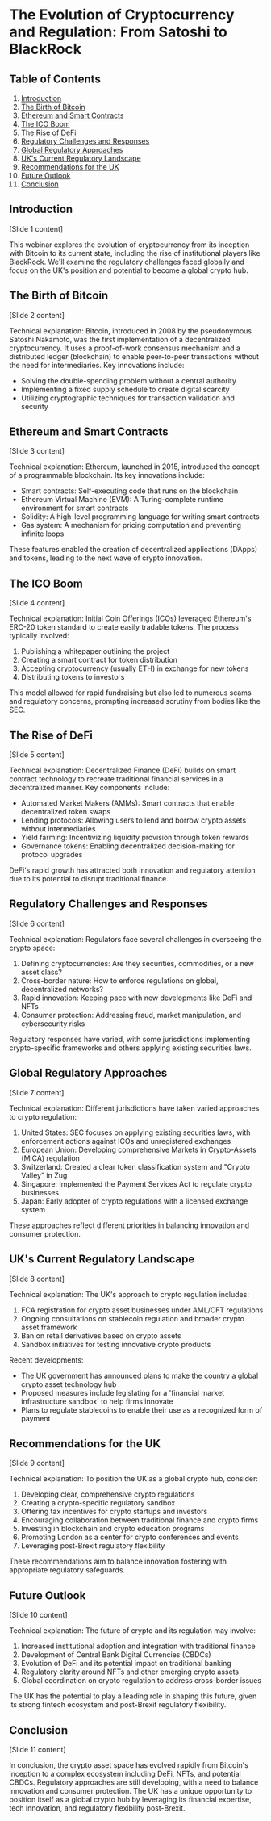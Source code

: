 # The Evolution of Cryptocurrency and Regulation: From Satoshi to BlackRock

## Table of Contents
1. [Introduction](#introduction)
2. [The Birth of Bitcoin](#the-birth-of-bitcoin)
3. [Ethereum and Smart Contracts](#ethereum-and-smart-contracts)
4. [The ICO Boom](#the-ico-boom)
5. [The Rise of DeFi](#the-rise-of-defi)
6. [Regulatory Challenges and Responses](#regulatory-challenges-and-responses)
7. [Global Regulatory Approaches](#global-regulatory-approaches)
8. [UK's Current Regulatory Landscape](#uks-current-regulatory-landscape)
9. [Recommendations for the UK](#recommendations-for-the-uk)
10. [Future Outlook](#future-outlook)
11. [Conclusion](#conclusion)

## Introduction

[Slide 1 content]

This webinar explores the evolution of cryptocurrency from its inception with Bitcoin to its current state, including the rise of institutional players like BlackRock. We'll examine the regulatory challenges faced globally and focus on the UK's position and potential to become a global crypto hub.

## The Birth of Bitcoin

[Slide 2 content]

Technical explanation:
Bitcoin, introduced in 2008 by the pseudonymous Satoshi Nakamoto, was the first implementation of a decentralized cryptocurrency. It uses a proof-of-work consensus mechanism and a distributed ledger (blockchain) to enable peer-to-peer transactions without the need for intermediaries. Key innovations include:

- Solving the double-spending problem without a central authority
- Implementing a fixed supply schedule to create digital scarcity
- Utilizing cryptographic techniques for transaction validation and security

## Ethereum and Smart Contracts

[Slide 3 content]

Technical explanation:
Ethereum, launched in 2015, introduced the concept of a programmable blockchain. Its key innovations include:

- Smart contracts: Self-executing code that runs on the blockchain
- Ethereum Virtual Machine (EVM): A Turing-complete runtime environment for smart contracts
- Solidity: A high-level programming language for writing smart contracts
- Gas system: A mechanism for pricing computation and preventing infinite loops

These features enabled the creation of decentralized applications (DApps) and tokens, leading to the next wave of crypto innovation.

## The ICO Boom

[Slide 4 content]

Technical explanation:
Initial Coin Offerings (ICOs) leveraged Ethereum's ERC-20 token standard to create easily tradable tokens. The process typically involved:

1. Publishing a whitepaper outlining the project
2. Creating a smart contract for token distribution
3. Accepting cryptocurrency (usually ETH) in exchange for new tokens
4. Distributing tokens to investors

This model allowed for rapid fundraising but also led to numerous scams and regulatory concerns, prompting increased scrutiny from bodies like the SEC.

## The Rise of DeFi

[Slide 5 content]

Technical explanation:
Decentralized Finance (DeFi) builds on smart contract technology to recreate traditional financial services in a decentralized manner. Key components include:

- Automated Market Makers (AMMs): Smart contracts that enable decentralized token swaps
- Lending protocols: Allowing users to lend and borrow crypto assets without intermediaries
- Yield farming: Incentivizing liquidity provision through token rewards
- Governance tokens: Enabling decentralized decision-making for protocol upgrades

DeFi's rapid growth has attracted both innovation and regulatory attention due to its potential to disrupt traditional finance.

## Regulatory Challenges and Responses

[Slide 6 content]

Technical explanation:
Regulators face several challenges in overseeing the crypto space:

1. Defining cryptocurrencies: Are they securities, commodities, or a new asset class?
2. Cross-border nature: How to enforce regulations on global, decentralized networks?
3. Rapid innovation: Keeping pace with new developments like DeFi and NFTs
4. Consumer protection: Addressing fraud, market manipulation, and cybersecurity risks

Regulatory responses have varied, with some jurisdictions implementing crypto-specific frameworks and others applying existing securities laws.

## Global Regulatory Approaches

[Slide 7 content]

Technical explanation:
Different jurisdictions have taken varied approaches to crypto regulation:

1. United States: SEC focuses on applying existing securities laws, with enforcement actions against ICOs and unregistered exchanges
2. European Union: Developing comprehensive Markets in Crypto-Assets (MiCA) regulation
3. Switzerland: Created a clear token classification system and "Crypto Valley" in Zug
4. Singapore: Implemented the Payment Services Act to regulate crypto businesses
5. Japan: Early adopter of crypto regulations with a licensed exchange system

These approaches reflect different priorities in balancing innovation and consumer protection.

## UK's Current Regulatory Landscape

[Slide 8 content]

Technical explanation:
The UK's approach to crypto regulation includes:

1. FCA registration for crypto asset businesses under AML/CFT regulations
2. Ongoing consultations on stablecoin regulation and broader crypto asset framework
3. Ban on retail derivatives based on crypto assets
4. Sandbox initiatives for testing innovative crypto products

Recent developments:
- The UK government has announced plans to make the country a global crypto asset technology hub
- Proposed measures include legislating for a 'financial market infrastructure sandbox' to help firms innovate
- Plans to regulate stablecoins to enable their use as a recognized form of payment

## Recommendations for the UK

[Slide 9 content]

Technical explanation:
To position the UK as a global crypto hub, consider:

1. Developing clear, comprehensive crypto regulations
2. Creating a crypto-specific regulatory sandbox
3. Offering tax incentives for crypto startups and investors
4. Encouraging collaboration between traditional finance and crypto firms
5. Investing in blockchain and crypto education programs
6. Promoting London as a center for crypto conferences and events
7. Leveraging post-Brexit regulatory flexibility

These recommendations aim to balance innovation fostering with appropriate regulatory safeguards.

## Future Outlook

[Slide 10 content]

Technical explanation:
The future of crypto and its regulation may involve:

1. Increased institutional adoption and integration with traditional finance
2. Development of Central Bank Digital Currencies (CBDCs)
3. Evolution of DeFi and its potential impact on traditional banking
4. Regulatory clarity around NFTs and other emerging crypto assets
5. Global coordination on crypto regulation to address cross-border issues

The UK has the potential to play a leading role in shaping this future, given its strong fintech ecosystem and post-Brexit regulatory flexibility.

## Conclusion

[Slide 11 content]

In conclusion, the crypto asset space has evolved rapidly from Bitcoin's inception to a complex ecosystem including DeFi, NFTs, and potential CBDCs. Regulatory approaches are still developing, with a need to balance innovation and consumer protection. The UK has a unique opportunity to position itself as a global crypto hub by leveraging its financial expertise, tech innovation, and regulatory flexibility post-Brexit.
